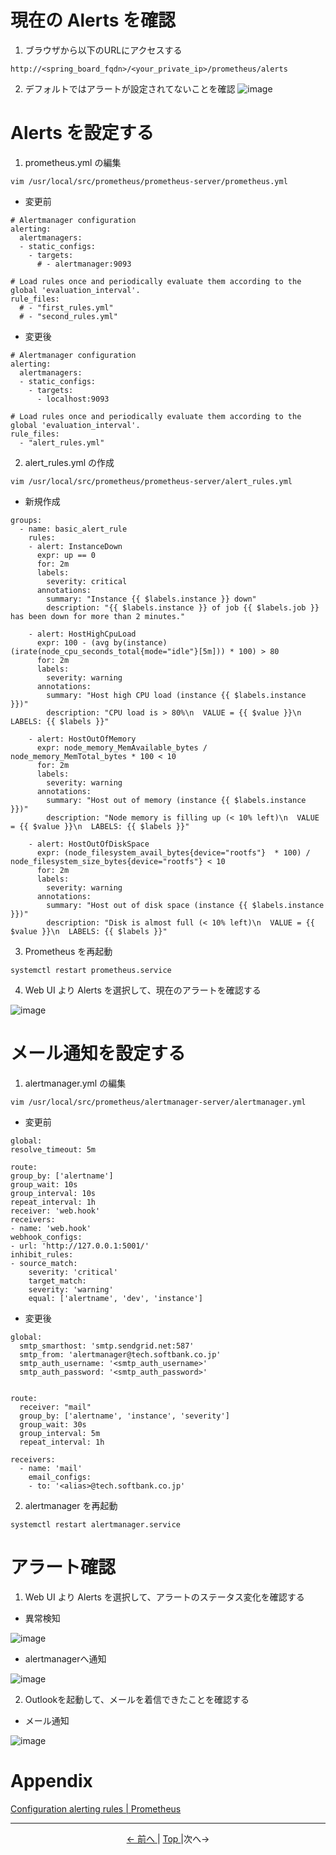 # 現在の Alerts を確認

1. ブラウザから以下のURLにアクセスする

```
http://<spring_board_fqdn>/<your_private_ip>/prometheus/alerts
```

2. デフォルトではアラートが設定されてないことを確認
![image](https://user-images.githubusercontent.com/49776559/79524799-61115200-809c-11ea-8474-4d23d37cb5bd.png)

# Alerts を設定する

1. prometheus.yml の編集

```
vim /usr/local/src/prometheus/prometheus-server/prometheus.yml
```

- 変更前

```
# Alertmanager configuration
alerting:
  alertmanagers:
  - static_configs:
    - targets:
      # - alertmanager:9093

# Load rules once and periodically evaluate them according to the global 'evaluation_interval'.
rule_files:
  # - "first_rules.yml"
  # - "second_rules.yml"
```

- 変更後

```
# Alertmanager configuration
alerting:
  alertmanagers:
  - static_configs:
    - targets:
      - localhost:9093

# Load rules once and periodically evaluate them according to the global 'evaluation_interval'.
rule_files:
  - "alert_rules.yml"
```

2. alert_rules.yml の作成

```
vim /usr/local/src/prometheus/prometheus-server/alert_rules.yml
```

- 新規作成

```
groups:
  - name: basic_alert_rule
    rules:
    - alert: InstanceDown
      expr: up == 0
      for: 2m
      labels:
        severity: critical
      annotations:
        summary: "Instance {{ $labels.instance }} down"
        description: "{{ $labels.instance }} of job {{ $labels.job }} has been down for more than 2 minutes."

    - alert: HostHighCpuLoad
      expr: 100 - (avg by(instance) (irate(node_cpu_seconds_total{mode="idle"}[5m])) * 100) > 80
      for: 2m
      labels:
        severity: warning
      annotations:
        summary: "Host high CPU load (instance {{ $labels.instance }})"
        description: "CPU load is > 80%\n  VALUE = {{ $value }}\n  LABELS: {{ $labels }}"

    - alert: HostOutOfMemory
      expr: node_memory_MemAvailable_bytes / node_memory_MemTotal_bytes * 100 < 10
      for: 2m
      labels:
        severity: warning
      annotations:
        summary: "Host out of memory (instance {{ $labels.instance }})"
        description: "Node memory is filling up (< 10% left)\n  VALUE = {{ $value }}\n  LABELS: {{ $labels }}"

    - alert: HostOutOfDiskSpace
      expr: (node_filesystem_avail_bytes{device="rootfs"}  * 100) / node_filesystem_size_bytes{device="rootfs"} < 10
      for: 2m
      labels:
        severity: warning
      annotations:
        summary: "Host out of disk space (instance {{ $labels.instance }})"
        description: "Disk is almost full (< 10% left)\n  VALUE = {{ $value }}\n  LABELS: {{ $labels }}"
```

3. Prometheus を再起動

```
systemctl restart prometheus.service
```

4. Web UI より Alerts を選択して、現在のアラートを確認する

![image](https://user-images.githubusercontent.com/49776559/79524800-61a9e880-809c-11ea-9cd0-b1334f81b503.png)


# メール通知を設定する

1. alertmanager.yml の編集

```
vim /usr/local/src/prometheus/alertmanager-server/alertmanager.yml
```

- 変更前

```
global:
resolve_timeout: 5m

route:
group_by: ['alertname']
group_wait: 10s
group_interval: 10s
repeat_interval: 1h
receiver: 'web.hook'
receivers:
- name: 'web.hook'
webhook_configs:
- url: 'http://127.0.0.1:5001/'
inhibit_rules:
- source_match:
    severity: 'critical'
    target_match:
    severity: 'warning'
    equal: ['alertname', 'dev', 'instance']
```

- 変更後

```
global:
  smtp_smarthost: 'smtp.sendgrid.net:587'
  smtp_from: 'alertmanager@tech.softbank.co.jp'
  smtp_auth_username: '<smtp_auth_username>'
  smtp_auth_password: '<smtp_auth_password>'


route:
  receiver: "mail"
  group_by: ['alertname', 'instance', 'severity']
  group_wait: 30s
  group_interval: 5m
  repeat_interval: 1h

receivers:
  - name: 'mail'
    email_configs:
    - to: '<alias>@tech.softbank.co.jp'
```

2. alertmanager を再起動

```
systemctl restart alertmanager.service
```

# アラート確認

1. Web UI より Alerts を選択して、アラートのステータス変化を確認する

- 異常検知

![image](https://user-images.githubusercontent.com/49776559/79524801-62427f00-809c-11ea-893a-efa52fa46fe0.png)

- alertmanagerへ通知

![image](https://user-images.githubusercontent.com/49776559/79524802-62427f00-809c-11ea-93ca-a670a5687815.png)

2. Outlookを起動して、メールを着信できたことを確認する

- メール通知

![image](https://user-images.githubusercontent.com/49776559/79524805-62db1580-809c-11ea-9b82-729c32fffc93.png)

# Appendix

[Configuration alerting rules \| Prometheus](https://prometheus.io/docs/prometheus/latest/configuration/alerting_rules/)

---

<p style="text-align:center"> <a href="./grafana_settings"><- 前へ </a> | <a href="../"> Top </a> |次へ-> </p>
